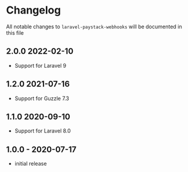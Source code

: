 # Changelog

All notable changes to `laravel-paystack-webhooks` will be documented in this file

## 2.0.0 2022-02-10
- Support for Laravel 9

## 1.2.0 2021-07-16
- Support for Guzzle 7.3

## 1.1.0 2020-09-10
- Support for Laravel 8.0

## 1.0.0 - 2020-07-17
- initial release

